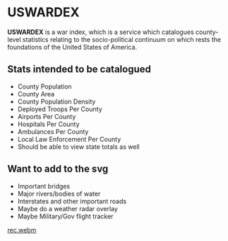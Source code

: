# USWARDEX

**USWARDEX** is a war index, which is a service which catalogues county-level
statistics relating to the socio-political continuum on which rests the
foundations of the United States of America.

## Stats intended to be catalogued
 - County Population
 - County Area
 - County Population Density
 - Deployed Troops Per County
 - Airports Per County
 - Hospitals Per County
 - Ambulances Per County
 - Local Law Enforcement Per County
 - Should be able to view state totals as well

## Want to add to the svg
 - Important bridges
 - Major rivers/bodies of water
 - Interstates and other important roads
 - Maybe do a weather radar overlay
 - Maybe Military/Gov flight tracker

[rec.webm](https://github.com/user-attachments/assets/55be6864-c84c-400d-b723-418f6f6bba24)
